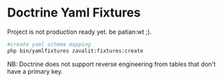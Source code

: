 Doctrine Yaml Fixtures
===============

Project is not production ready yet. be patian:wt ;).


```bash
#create yaml schema mapping
php bin/yamlfixtures zavalit:fixtures:create
```




NB:  Doctrine does not support reverse engineering from tables that don't have a primary key.
